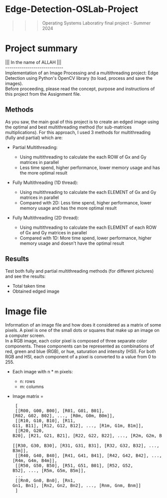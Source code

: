 ﻿# Edge-Detection-OSLab-Project
>>> Operating Systems Laboratiry final project - Summer 2024

# Project summary
||| In the name of ALLAH ||| <br />
----------------------------- <br />
Implementation of an Image Processing and a multithreading project: Edge Detection using Python's OpenCV library (to load, process and save the images). <br />
Before proceeding, please read the concept, purpose and instructions of this project from the Assignment file.

## Methods
As you saw, the main goal of this project is to create an edged image using the optimal and best multithreading method (for sub-matrices multiplications). For this approach, I used 3 methods for multithreading (fully and partial) which are:

- Partial Multithreading:
  - Using multithreading to calculate the each ROW of Gx and Gy matrices in parallel 
  - Less time spend, higher performance, lower memory usage and has the more optimal result

- Fully Multithreading (1D thread):
  - Using multithreading to calculate the each ELEMENT of Gx and Gy matrices in parallel
  - Compared with 2D: Less time spend, higher performance, lower memory usage and has the more optimal result
    
- Fully Multithreading (2D thread):
  - Using multithreading to calculate the each ELEMENT of each ROW of Gx and Gy matrices in parallel
  - Compared with 1D: More time spend, lower performance, higher memory usage and doesn't have the optimal result

## Results
Test both fully and partial multithreading methods (for different pictures) and see the results:
- Total taken time
- Obtained edged image

# Image file
Information of an image file and how does it considered as a matrix of some pixels. A pixel is one of the small dots or squares that make up an image on a computer screen. <BR />
In a RGB image, each color pixel is composed of three separate color components. These components can be represented as combinations of red, green and blue (RGB), or hue, saturation and intensity (HSI). For both RGB and HSI, each component of a pixel is converted to a value from 0 to 255.

- Each image with n * m pixels:
  - n: rows
  - m: columns
     
- Image matrix = <pre> [ <br />
   [[R00, G00, B00], [R01, G01, B01], [R02, G02, B02], ..., [R0m, G0m, B0m]], <br />
   [[R10, G10, B10], [R11, G11, B11], [R12, G12, B12], ..., [R1m, G1m, B1m]], <br />
   [[R20, G20, B20], [R21, G21, B21], [R22, G22, B22], ..., [R2m, G2m, B2m]], <br />
   [[R30, G30, B30], [R31, G31, B31], [R32, G32, B32], ..., [R3m, G3m, B3m]], <br />
   [[R40, G40, B40], [R41, G41, B41], [R42, G42, B42], ..., [R4m, G4m, B4m]], <br />
   [[R50, G50, B50], [R51, G51, B01], [R52, G52, B52], ..., [R5m, G5m, B5m]], <br />
   ... <br />
   [[Rn0, Gn0, Bn0], [Rn1, Gn1, Bn1], [Rn2, Gn2, Bn2], ..., [Rnm, Gnm, Bnm]] <br />
  ] </pre>
